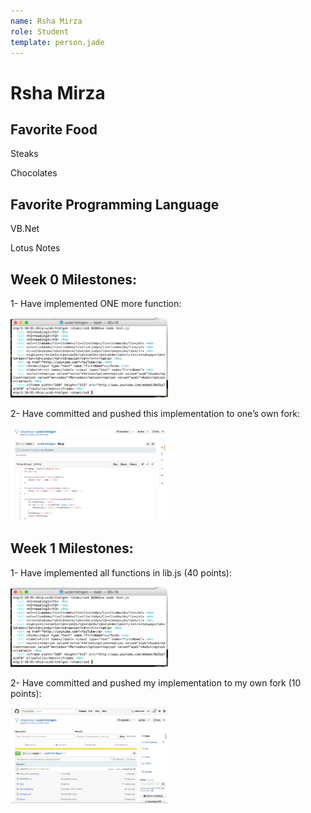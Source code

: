 ```yaml
---
name: Rsha Mirza
role: Student
template: person.jade
---
```


Rsha Mirza
==========

## Favorite Food

Steaks

Chocolates


## Favorite Programming Language

VB.Net

Lotus Notes


## Week 0 Milestones:

1- Have implemented ONE more function:

<img src="1.jpg" height="50%" width="50%">

2- Have committed and pushed this implementation to one’s own fork:

<img src="2.jpg" height="50%" width="50%">


## Week 1 Milestones:

1- Have implemented all functions in lib.js (40 points):

<img src="1.jpg" height="50%" width="50%">

2- Have committed and pushed my implementation to my own fork (10 points):

<img src="4.jpg" height="50%" width="50%">


